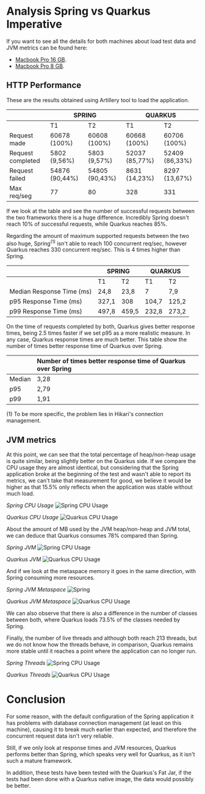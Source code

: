 # Analysis Spring vs Quarkus Imperative
If you want to see all the details for both machines about load test data and JVM metrics can be found here:

- [Macbook Pro 16 GB](https://github.com/MasterCloudApps-Projects/QuarkusMutiny_vs_ReactorSpring/tree/main/lab/imperative/metrics/macbook-pro-16gb).
- [Macbook Pro 8 GB](https://github.com/MasterCloudApps-Projects/QuarkusMutiny_vs_ReactorSpring/tree/main/lab/imperative/metrics/macbook-pro-8gb).

## HTTP Performance
These are the results obtained using Artillery tool to load the application.

<table>
<thead>
  <tr>
    <th></th>
    <th colspan="2">SPRING</th>
    <th colspan="2">QUARKUS</th>
  </tr>
</thead>
<tbody>
  <tr>
    <td></td>
    <td>T1</td>
    <td>T2</td>
    <td>T1</td>
    <td>T2</td>
  </tr>
  <tr>
    <td>Request made</td>
    <td>60678 (100%)</td>
    <td>60608 (100%)</td>
    <td>60668 (100%)</td>
    <td>60706 (100%)</td>
  </tr>
  <tr>
    <td>Request completed</td>
    <td>5802 (9,56%)</td>
    <td>5803 (9,57%)</td>
    <td>52037 (85,77%)</td>
    <td>52409 (86,33%)</td>
  </tr>
  <tr>
    <td>Request failed</td>
    <td>54876 (90,44%)</td>
    <td>54805 (90,43%)</td>
    <td>8631 (14,23%)</td>
    <td>8297 (13,67%)</td>
  </tr>
  <tr>
    <td>Max req/seg</td>
    <td>77</td>
    <td>80</td>
    <td>328</td>
    <td>331</td>
  </tr>
</tbody>
</table>

If we look at the table and see the number of successful requests between the two frameworks there is a huge difference. Incredibly Spring doesn't reach 10% of successful requests, while Quarkus reaches 85%.

Regarding the amount of maximum supported requests between the two also huge, Spring<sup>(1)</sup> isn't able to reach 100 concurrent req/sec, however Quarkus reaches 330 concurrent req/sec. This is 4 times higher than Spring.

<table>
<thead>
  <tr>
    <th></th>
    <th colspan="2">SPRING</th>
    <th colspan="2">QUARKUS</th>
  </tr>
</thead>
<tbody>
  <tr>
    <td></td>
    <td>T1</td>
    <td>T2</td>
    <td>T1</td>
    <td>T2</td>
  </tr>
  <tr>
    <td>Median Response Time (ms)</td>
    <td>24,8</td>
    <td>23,8</td>
    <td>7</td>
    <td>7,9</td>
  </tr>
  <tr>
    <td>p95 Response Time (ms)</td>
    <td>327,1</td>
    <td>308</td>
    <td>104,7</td>
    <td>125,2</td>
  </tr>
  <tr>
    <td>p99 Response Time (ms)</td>
    <td>497,8</td>
    <td>459,5</td>
    <td>232,8</td>
    <td>273,2</td>
  </tr>
</tbody>
</table>

On the time of requests completed by both, Quarkus gives better response times, being 2.5 times faster if we set p95 as a more realistic measure. In any case, Quarkus response times are much better. This table show the number of times better response time of Quarkus over Spring.

|        	| Number of times better response time of Quarkus over Spring 	|
|--------	|:------------------------------------------------------------	|
| Median 	|                                                         3,28 	|
| p95    	|                                                         2,79 	|
| p99    	|                                                         1,91 	|


(1) To be more specific, the problem lies in Hikari's connection management.

## JVM metrics
At this point, we can see that the total percentage of heap/non-heap usage is quite similar, being slightly better on the Quarkus side. If we compare the CPU usage they are almost identical, but considering that the Spring application broke at the beginning of the test and wasn't able to report its metrics, we can't take that measurement for good, we believe it would be higher as that 15.5% only reflects when the application was stable without much load.

_Spring CPU Usage_
![Spring CPU Usage](images/spring-cpu.png)

_Quarkus CPU Usage_
![Quarkus CPU Usage](images/quarkus-cpu.png)

About the amount of MB used by the JVM heap/non-heap and JVM total, we can deduce that Quarkus consumes 78% compared than Spring.

_Spring JVM_
![Spring CPU Usage](images/spring-jvm.png)

_Quarkus JVM_
![Quarkus CPU Usage](images/quarkus-jvm.png)

And if we look at the metaspace memory it goes in the same direction, with Spring consuming more resources.

_Spring JVM Metaspace_
![Spring ](images/spring-metaspace.png)

_Quarkus JVM Metaspace_
![Quarkus CPU Usage](images/quarkus-metaspace.png)

We can also observe that there is also a difference in the number of classes between both, where Quarkus loads 73.5% of the classes needed by Spring.

Finally, the number of live threads and although both reach 213 threads, but we do not know how the threads behave, in comparison, Quarkus remains more stable until it reaches a point where the application can no longer run.

_Spring Threads_
![Spring CPU Usage](images/spring-threads.png)

_Quarkus Threads_
![Quarkus CPU Usage](images/quarkus-threads.png)

# Conclusion
For some reason, with the default configuration of the Spring application it has problems with database connection management (at least on this machine), causing it to break much earlier than expected, and therefore the concurrent request data isn't very reliable.

Still, if we only look at response times and JVM resources, Quarkus performs better than Spring, which speaks very well for Quarkus, as it isn't such a mature framework. 

In addition, these tests have been tested with the Quarkus's Fat Jar, if the tests had been done with a Quarkus native image, the data would possibly be better.
